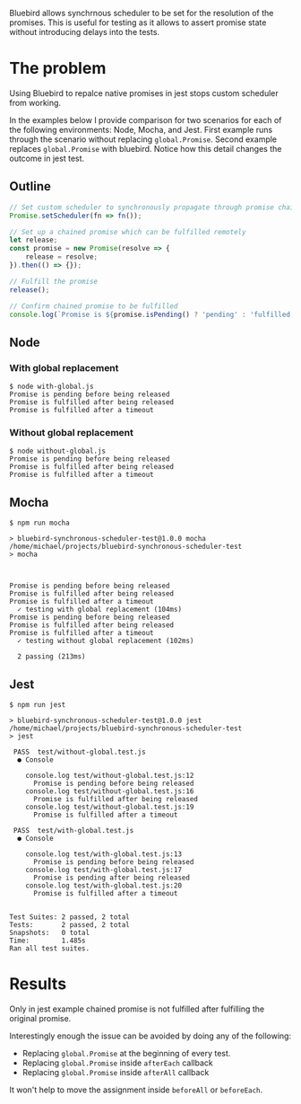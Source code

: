 Bluebird allows synchrnous scheduler to be set for the resolution of the promises. This is useful for testing as it allows to assert promise state without introducing delays into the tests.

# The problem

Using Bluebird to repalce native promises in jest stops custom scheduler from working.

In the examples below I provide comparison for two scenarios for each of the following environments: Node, Mocha, and Jest. First example runs through the scenario without replacing `global.Promise`. Second example replaces `global.Promise` with bluebird. Notice how this detail changes the outcome in jest test.

## Outline

```js
// Set custom scheduler to synchronously propagate through promise chain
Promise.setScheduler(fn => fn());

// Set up a chained promise which can be fulfilled remotely
let release;
const promise = new Promise(resolve => {
    release = resolve;
}).then(() => {});

// Fulfill the promise
release();

// Confirm chained promise to be fulfilled
console.log(`Promise is ${promise.isPending() ? 'pending' : 'fulfilled'}`);
```

## Node

### With global replacement

```
$ node with-global.js
Promise is pending before being released
Promise is fulfilled after being released
Promise is fulfilled after a timeout
```


### Without global replacement

```
$ node without-global.js
Promise is pending before being released
Promise is fulfilled after being released
Promise is fulfilled after a timeout
```


## Mocha

```
$ npm run mocha

> bluebird-synchronous-scheduler-test@1.0.0 mocha /home/michael/projects/bluebird-synchronous-scheduler-test
> mocha



Promise is pending before being released
Promise is fulfilled after being released
Promise is fulfilled after a timeout
  ✓ testing with global replacement (104ms)
Promise is pending before being released
Promise is fulfilled after being released
Promise is fulfilled after a timeout
  ✓ testing without global replacement (102ms)

  2 passing (213ms)
```

## Jest

```
$ npm run jest

> bluebird-synchronous-scheduler-test@1.0.0 jest /home/michael/projects/bluebird-synchronous-scheduler-test
> jest

 PASS  test/without-global.test.js
  ● Console

    console.log test/without-global.test.js:12
      Promise is pending before being released
    console.log test/without-global.test.js:16
      Promise is fulfilled after being released
    console.log test/without-global.test.js:19
      Promise is fulfilled after a timeout

 PASS  test/with-global.test.js
  ● Console

    console.log test/with-global.test.js:13
      Promise is pending before being released
    console.log test/with-global.test.js:17
      Promise is pending after being released
    console.log test/with-global.test.js:20
      Promise is fulfilled after a timeout


Test Suites: 2 passed, 2 total
Tests:       2 passed, 2 total
Snapshots:   0 total
Time:        1.485s
Ran all test suites.
```

# Results

Only in jest example chained promise is not fulfilled after fulfilling the original promise. 

Interestingly enough the issue can be avoided by doing any of the following:

 * Replacing `global.Promise` at the beginning of every test.
 * Replacing `global.Promise` inside `afterEach` callback
 * Replacing `global.Promise` inside `afterAll` callback

It won't help to move the assignment inside `beforeAll` or `beforeEach`.
